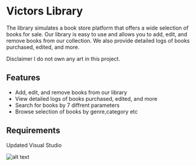 # Victors Library
The library simulates a book store platform that offers a wide selection of books for sale. Our library is easy to use and allows you to add, edit, and remove books from our collection. We also provide detailed logs of books purchased, edited, and more.

Disclaimer
I do not own any art in this project.

## Features

- Add, edit, and remove books from our library
- View detailed logs of books purchased, edited, and more
- Search for books by 7 diffrent parameters
- Browse selection of books by genre,category etc

## Requirements
Updated Visual Studio

![alt text](https://github.com/lashaka/The-Monster-Slayer/blob/main/TheMonsterSlayerExample.png)

